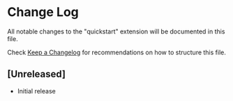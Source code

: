 # Change Log

All notable changes to the "quickstart" extension will be documented in this file.

Check [Keep a Changelog](http://keepachangelog.com/) for recommendations on how to structure this file.

## [Unreleased]

- Initial release